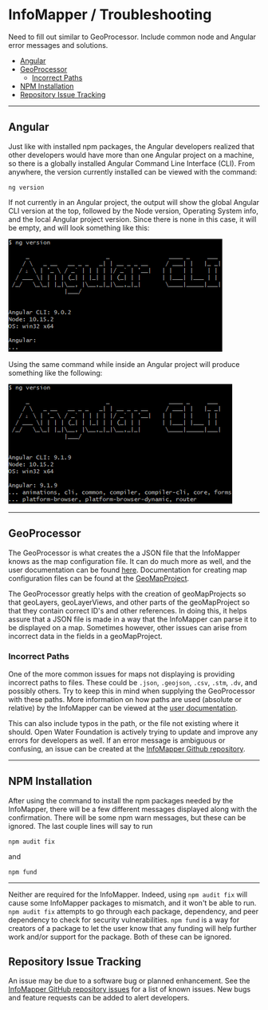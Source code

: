 # InfoMapper / Troubleshooting #

Need to fill out similar to GeoProcessor.  Include common node and Angular error messages and solutions.

* [Angular](#angular)
* [GeoProcessor](#geoprocessor)
    * [Incorrect Paths](#incorrect-paths)
* [NPM Installation](#npm-installation)
* [Repository Issue Tracking](#repository-issue-tracking)

----

## Angular

Just like with installed npm packages, the Angular developers realized that other developers
would have more than one Angular project on a machine, so there is a globally installed Angular
Command Line Interface (CLI). From anywhere, the version currently installed can be viewed with
the command:

```
ng version
```

If not currently in an Angular project, the output will show the global Angular CLI version at the
top, followed by the Node version, Operating System info, and the local Angular project version.
Since there is none in this case, it will be empty, and will look something like this:

![No Angular Project](../images/no-angular-project.png)

Using the same command while inside an Angular project will produce something like the following:

![Angular Project](../images/angular-project.png)

----

## GeoProcessor

The GeoProcessor is what creates the a JSON file that the InfoMapper knows as the map configuration file.
It can do much more as well, and the user documentation can be found
[here](http://software.openwaterfoundation.org/geoprocessor/latest/doc-user/).
Documentation for creating map configuration files can be found at the
[GeoMapProject](http://software.openwaterfoundation.org/geoprocessor/latest/doc-user/appendix-geomapproject/geomapproject/).

The GeoProcessor greatly helps with the creation of geoMapProjects so that geoLayers, geoLayerViews,
and other parts of the geoMapProject so that they contain correct ID's and other references. In doing
this, it helps assure that a JSON file is made in a way that the InfoMapper can parse it to be displayed
on a map. Sometimes however, other issues can arise from incorrect data in the fields in a geoMapProject.

### Incorrect Paths

One of the more common issues for maps not displaying is providing incorrect paths to files. These
could be `.json`, `.geojson`, `.csv`, `.stm`, `.dv`, and possibly others. Try to keep this in mind
when supplying the GeoProcessor with these paths. More information on how paths are used (absolute 
or relative) by the InfoMapper can be viewed at the
[user documentation](http://software.openwaterfoundation.org/infomapper/latest/doc-user/appendix-install/app-config/#path-specification).

This can also include typos in the path, or the file not existing where it should. Open Water
Foundation is actively trying to update and improve any errors for developers as well. If an
error message is ambiguous or confusing, an issue can be created at the
[InfoMapper Github repository](https://github.com/OpenWaterFoundation/owf-app-infomapper-ng/issues).

----

## NPM Installation

After using the command to install the npm packages needed by the InfoMapper, there will be a few
different messages displayed along with the confirmation. There will be some npm warn messages,
but these can be ignored. The last couple lines will say to run

```
npm audit fix
```

and

```
npm fund
```

----

Neither are required for the InfoMapper. Indeed, using `npm audit fix` will cause some InfoMapper
packages to mismatch, and it won't be able to run. `npm audit fix` attempts to go through each
package, dependency, and peer dependency to check for security vulnerabilities. `npm fund` is
a way for creators of a package to let the user know that any funding will help further work
and/or support for the package. Both of these can be ignored.

## Repository Issue Tracking

An issue may be due to a software bug or planned enhancement. See the
[InfoMapper GitHub repository issues](https://github.com/OpenWaterFoundation/owf-app-infomapper-ng/issues)
for a list of known issues. New bugs and feature requests can be added to alert developers.
